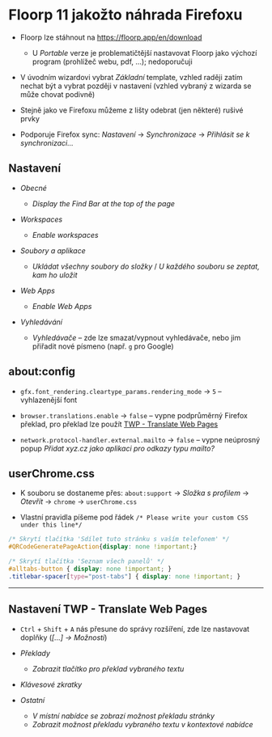 # Floorp 11 jakožto náhrada Firefoxu

* Floorp lze stáhnout na <https://floorp.app/en/download>
  * U _Portable_ verze je problematičtější nastavovat Floorp jako výchozí program (prohlížeč webu, pdf, ...); nedoporučuji

* V úvodním wizardovi vybrat _Základní_ template, vzhled raději zatím nechat být a vybrat později v nastavení (vzhled vybraný z wizarda se může chovat podivně)

* Stejně jako ve Firefoxu můžeme z lišty odebrat (jen některé) rušivé prvky

* Podporuje Firefox sync: _Nastavení_ → _Synchronizace_ → _Přihlásit se k synchronizaci..._

## Nastavení

* _Obecné_
  * _Display the Find Bar at the top of the page_

* _Workspaces_
  * _Enable workspaces_

* _Soubory a aplikace_
  * _Ukládat všechny soubory do složky_ / _U každého souboru se zeptat, kam ho uložit_

* _Web Apps_
  * _Enable Web Apps_

* _Vyhledávání_
  * _Vyhledávače_ – zde lze smazat/vypnout vyhledávače, nebo jim přiřadit nové písmeno (např. `g` pro Google)

## about:config

* `gfx.font_rendering.cleartype_params.rendering_mode` → `5` – vyhlazenější font

* `browser.translations.enable` → `false` – vypne podprůměrný Firefox překlad, pro překlad lze použít [TWP - Translate Web Pages](https://addons.mozilla.org/en-US/firefox/addon/traduzir-paginas-web/)

* `network.protocol-handler.external.mailto` → `false` – vypne neúprosný popup _Přidat xyz.cz jako aplikaci pro odkazy typu mailto?_

## userChrome.css

* K souboru se dostaneme přes: `about:support` → _Složka s profilem_ → _Otevřít_ → `chrome` → `userChrome.css`

* Vlastní pravidla píšeme pod řádek `/* Please write your custom CSS under this line*/`

```css
/* Skrytí tlačítka 'Sdílet tuto stránku s vaším telefonem' */
#QRCodeGeneratePageAction{display: none !important;}

/* Skrytí tlačítka 'Seznam všech panelů' */
#alltabs-button { display: none !important; }
.titlebar-spacer[type="post-tabs"] { display: none !important; } 
```

---

## Nastavení TWP - Translate Web Pages

* `Ctrl` + `Shift` + `A` nás přesune do správy rozšíření, zde lze nastavovat doplňky (_[…] → Možnosti_)

* _Překlady_
  * _Zobrazit tlačítko pro překlad vybraného textu_

* _Klávesové zkratky_

* _Ostatní_
  * _V místní nabídce se zobrazí možnost překladu stránky_
  * _Zobrazit možnost překladu vybraného textu v kontextové nabídce_
